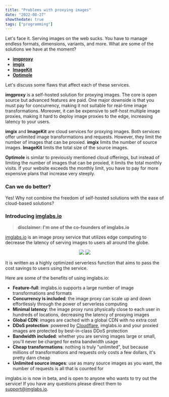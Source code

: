 ```yaml
---
title: "Problems with proxying images"
date: "2022-08-27"
showthedate: true
tags: ["programming"]
---
```


Let's face it. Serving images on the web sucks. You have to manage endless formats, dimensions, variants, and more. What
are some of the solutions we have at the moment?

* [**imgproxy**](https://imgproxy.net)
* [**imgix**](https://imgix.com)
* [**ImageKit**](https://imagekit.io)
* [**Optimole**](https://optimole.com)

Let's discuss some flaws that affect each of these services.

**imgproxy** is a self-hosted solution for proxying images. The core is open source but advanced features are paid. One
major downside is that you must pay for concurrency, making it not suitable for real-time
image transformations. Moreover, it can be expensive to self-host multiple image proxies, making it hard to deploy image
proxies to the edge, increasing latency to your users.

**imgix** and **ImageKit** are cloud services for proxying images. Both services offer unlimited image transformations
and requests. However, they limit the number of images that can be proxied. **imgix** limits the number of source
images. **ImageKit** limits the total size of the source images.

**Optimole** is similar to previously mentioned cloud offerings, but instead of limiting the number of images that can
be proxied, it limits the total monthly visits. If your website exceeds the monthly limit, you have to pay for more
expensive plans that increase very steeply.

### Can we do better?

Yes! Why not combine the freedom of self-hosted solutions with the ease of cloud-based solutions?

### Introducing [imglabs.io](https://imglabs.io)

> **disclaimer: I'm one of the co-founders of imglabs.io**

[imglabs.io](https://imglabs.io) is an image proxy service that utilizes edge computing to decrease the latency of serving
images to users all around the globe.

<div align="center">
  <img style="display: inline;" src="https://www.darenliang.com/img/imglabs/example.jpg"/>
  <img style="display: inline;" src="https://imglabs.io/?id=750511df-1a3f-43e3-b126-eedf392813b7&url=https://www.darenliang.com/img/imglabs/example.jpg&grayscale"/>
</div>

It is written as a highly optimized serverless function that aims to pass the cost savings to users using the service.

Here are some of the benefits of using imglabs.io:

* **Feature-full**: imglabs.io supports a large number of image transformations and formats
* **Concurrency is included**: the image proxy can scale up and down effortlessly through the power of serverless
  computing
* **Minimal latency**: the image proxy runs physically close to each user in hundreds of locations, decreasing the latency of proxying images
* **Global CDN**: images are cached with a global CDN with no extra cost
* **DDoS protection**: powered by [Cloudflare](https://www.cloudflare.com), imglabs.io and your proxied images are
  protected by best-in-class DDoS protection
* **Bandwidth included**: whether you are serving images large or small, you'll never be charged for extra bandwidth
  usage
* **Cheap transformations**: nothing is truly "unlimited", but because millions of transformations and requests only
  costs a few dollars, it's pretty darn cheap
* **Unlimited source images**: use as many source images as you want, the number of requests is all that is counted for

imglabs.io is now in beta, and is open to anyone who wants to try out the service! If you have any questions please
direct them to [support@imglabs.io](mailto:support@imglabs.io).
